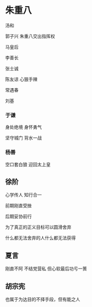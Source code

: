 # 朱重八

汤和

郭子兴  朱重八交出指挥权

马皇后

李善长

张士诚

陈友谅 心狠手辣

常遇春

刘基









### 于谦

身处绝境 身怀勇气

坚守城门 背水一战

### 杨善

空口套白狼 迎回太上皇





## 徐阶

心学传人 知行合一 

前期刚直受挫

后期妥协前行

为了真正的正义目标可以圆滑舍弃

什么都无法舍弃的人什么都无法获得



## 夏言

刚直不阿 不结党营私 但心软最后功亏一篑



## 胡宗宪

也属于为达目的不择手段，但有能之人







